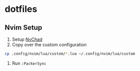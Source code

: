 # dotfiles

## Nvim Setup

1. Setup [NvChad](https://nvchad.github.io/getting-started/setup)
1. Copy over the custom configuration
  ```bash
  cp .config/nvim/lua/custom/*.lua ~/.config/nvim/lua/custom
  ```
1. Run `:PackerSync`
